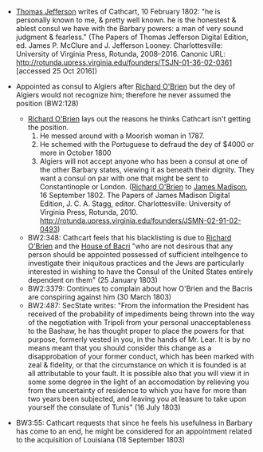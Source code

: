 - [Thomas Jefferson]() writes of Cathcart, 10 February 1802: "he is personally known to me, & pretty well known. he is the honestest & ablest consul we have with the Barbary powers: a man of very sound judgment & fearless." (The Papers of Thomas Jefferson Digital Edition, ed. James P. McClure and J. Jefferson Looney. Charlottesville: University of Virginia Press, Rotunda, 2008–2016. Canonic URL: http://rotunda.upress.virginia.edu/founders/TSJN-01-36-02-0361 [accessed 25 Oct 2016])

- Appointed as consul to Algiers after [Richard O'Brien]() but the dey of Algiers would not recognize him; therefore he never assumed the position (BW2:128)
    - [Richard O'Brien]() lays out the reasons he thinks Cathcart isn't getting the position.
        1. He messed around with a Moorish woman in 1787.
        2. He schemed with the Portuguese to defraud the dey of $4000 or more in October 1800
        3. Algiers will not accept anyone who has been a consul at one of the other Barbary states, viewing it as beneath their dignity. They want a consul on par with one that might be sent to Constantinople or London. ([Richard O'Brien]() to [James Madison](), 16 September 1802. The Papers of James Madison Digital Edition, J. C. A. Stagg, editor. Charlottesville: University of Virginia Press, Rotunda, 2010. http://rotunda.upress.virginia.edu/founders/JSMN-02-91-02-0493)
    - BW2:348: Cathcart feels that his blacklisting is due to [Richard O'Brien]() and the [House of Bacri]() "who are not desirous that any person should be appointed possessed of sufficient intelhgence to investigate their iniquitous practices and the Jews are particularly interested in wishing to have the Consul of the United States entirely dependent on them" (25 January 1803)
    - BW2:3379: Continues to complain about how O'Brien and the Bacris are conspiring against him (30 March 1803)
    - BW2:487: SecState writes: "From the information the President has received of the probability of impediments being thrown into the way of the negotiation with Tripoli from your personal unacceptableness to the Bashaw, he has thought proper to place the powers for that purpose, formerly vested in you, in the hands of Mr. Lear. It is by no means meant that you should consider this change as a disapprobation of your former conduct, which has been marked with zeal & fidelity, or that the circumstance on which it is founded is at all attributable to your fault. It is possible also that you will view it in some some degree in the light of an accomodation by relieving you from the uncertainty of residence to which you have for more than two years been subjected, and leaving you at leasure to take upon yourself the consulate of Tunis" (16 July 1803)
- BW3:55: Cathcart requests that since he feels his usefulness in Barbary has come to an end, he might be considered for an appointment related to the acquisition of Louisiana (18 September 1803)